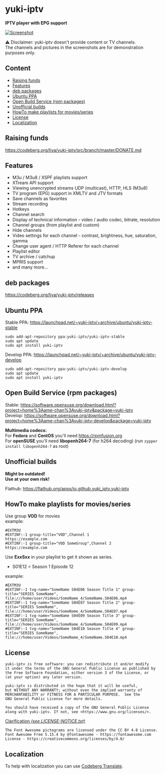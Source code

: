 # yuki-iptv

**IPTV player with EPG support**

[![Screenshot](https://codeberg.org/attachments/80c17041-40da-410a-848f-558019e69391)](https://codeberg.org/attachments/f0b6d5bb-fa6f-4b16-a375-9e2f9775d6dd)

⚠️ Disclaimer: yuki-iptv doesn't provide content or TV channels.  
The channels and pictures in the screenshots are for demonstration purposes only.

## Content

- [Raising funds](#raising-funds)
- [Features](#features)
- [deb packages](#deb-packages)
- [Ubuntu PPA](#ubuntu-ppa)
- [Open Build Service (rpm packages)](#open-build-service-rpm-packages)
- [Unofficial builds](#unofficial-builds)
- [HowTo make playlists for movies/series](#howto-make-playlists-for-movies-series)
- [License](#license)
- [Localization](#localization)

## Raising funds

https://codeberg.org/liya/yuki-iptv/src/branch/master/DONATE.md

## Features

- M3u / M3u8 / XSPF playlists support
- XTream API support
- Viewing unencrypted streams UDP (multicast), HTTP, HLS (M3u8)
- TV program (EPG) support in XMLTV and JTV formats
- Save channels as favorites
- Stream recording
- Hotkeys
- Channel search
- Display of technical information - video / audio codec, bitrate, resolution
- Channel groups (from playlist and custom)
- Hide channels
- Video settings for each channel - contrast, brightness, hue, saturation, gamma
- Change user agent / HTTP Referer for each channel
- Playlist editor
- TV archive / catchup
- MPRIS support
- and many more...

## deb packages

https://codeberg.org/liya/yuki-iptv/releases

## Ubuntu PPA

Stable PPA: https://launchpad.net/~yuki-iptv/+archive/ubuntu/yuki-iptv-stable  
```
sudo add-apt-repository ppa:yuki-iptv/yuki-iptv-stable
sudo apt update
sudo apt install yuki-iptv
```
  
Develop PPA: https://launchpad.net/~yuki-iptv/+archive/ubuntu/yuki-iptv-develop  
```
sudo add-apt-repository ppa:yuki-iptv/yuki-iptv-develop
sudo apt update
sudo apt install yuki-iptv
```

## Open Build Service (rpm packages)

Stable: https://software.opensuse.org/download.html?project=home%3Aame-chan%3Ayuki-iptv&package=yuki-iptv  
Develop: https://software.opensuse.org/download.html?project=home%3Aame-chan%3Ayuki-iptv-develop&package=yuki-iptv  
  
**Multimedia codecs:**  
For **Fedora** and **CentOS** you'll need https://rpmfusion.org  
For **openSUSE** you'll need **libopenh264-7** (for h264 decoding) (run ```zypper install libopenh264-7``` as root)  

## Unofficial builds

**Might be outdated!**  
**Use at your own risk!**  
  
Flathub: https://flathub.org/apps/io.github.yuki_iptv.yuki-iptv  

## HowTo make playlists for movies/series
  
Use group **VOD** for movies  
example:  
  
```
#EXTM3U
#EXTINF:-1 group-title="VOD",Channel 1
https://example.com
#EXTINF:-1 group-title="VOD SomeGroup",Channel 2
https://example.com
```
  
Use **ExxSxx** in your playlist to get it shown as series.  
  
- S01E12 = Season 1 Episode 12  
  
example:  
  
```
#EXTM3U
#EXTINF:-1 tvg-name="SomeName S04E06 Season Title 1" group-title="SERIES SomeName",
file:///home/user/Videos/SomeName_4/SomeName.S04E06.mp4
#EXTINF:-1 tvg-name="SomeName S04E07 Season Title 2" group-title="SERIES SomeName",
file:///home/user/Videos/SomeName_4/SomeName.S04E07.mp4
#EXTINF:-1 tvg-name="SomeName S04E09 Season Title 3" group-title="SERIES SomeName",
file:///home/user/Videos/SomeName_4/SomeName.S04E09.mp4
#EXTINF:-1 tvg-name="SomeName S04E10 Season Title 4" group-title="SERIES SomeName",
file:///home/user/Videos/SomeName_4/SomeName.S04E10.mp4
```

## License

```monospace
yuki-iptv is free software: you can redistribute it and/or modify
it under the terms of the GNU General Public License as published by
the Free Software Foundation, either version 3 of the License, or
(at your option) any later version.

yuki-iptv is distributed in the hope that it will be useful,
but WITHOUT ANY WARRANTY; without even the implied warranty of
MERCHANTABILITY or FITNESS FOR A PARTICULAR PURPOSE.  See the
GNU General Public License for more details.

You should have received a copy of the GNU General Public License
along with yuki-iptv. If not, see <https://www.gnu.org/licenses/>.
```

[Clarification *(see LICENSE-NOTICE.txt)*](https://codeberg.org/liya/yuki-iptv/src/branch/master/LICENSE-NOTICE.txt)

```monospace
The Font Awesome pictograms are licensed under the CC BY 4.0 License.
Font Awesome Free 5.15.4 by @fontawesome - https://fontawesome.com
License - https://creativecommons.org/licenses/by/4.0/
```

## Localization

To help with localization you can use [Codeberg Translate](https://translate.codeberg.org/engage/yuki-iptv/).
